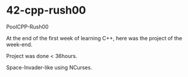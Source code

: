 # 42-cpp-rush00
PoolCPP-Rush00

At the end of the first week of learning C++, here was the project of the week-end.

Project was done < 36hours.

Space-Invader-like using NCurses. 

